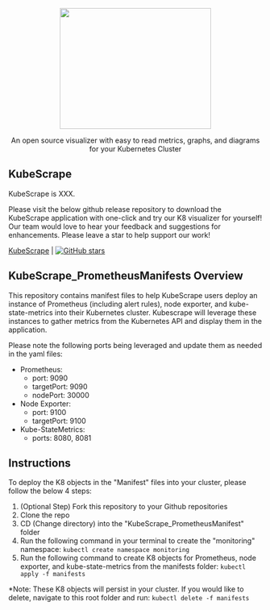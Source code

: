 <p align="center">
  <img src="https://i.imgur.com/763iZTq.jpg"  width="300" height="240">
</p>
<p align="center">An open source visualizer with easy to read metrics, graphs, and diagrams for your Kubernetes Cluster</p>

## KubeScrape
KubeScrape is XXX. <High level overview about the project.>

Please visit the below github release repository to download the KubeScrape application with one-click and try our K8 visualizer for yourself! Our team would love to hear your feedback and suggestions for enhancements. Please leave a star to help support our work!

[KubeScrape](https://github.com/oslabs-beta/KubeScrape) | [![GitHub stars](https://img.shields.io/github/stars/oslabs-beta/KubeScrape?style=social&label=Star&)](https://github.com/oslabs-beta/KubeScrape/)

## KubeScrape_PrometheusManifests Overview
This repository contains manifest files to help KubeScrape users deploy an instance of Prometheus (including alert rules), node exporter, and kube-state-metrics into their Kubernetes cluster. Kubescrape will leverage these instances to gather metrics from the Kubernetes API and display them in the application. 

Please note the following ports being leveraged and update them as needed in the yaml files: 
  - Prometheus:
    - port: 9090 
    - targetPort: 9090
    - nodePort: 30000
  - Node Exporter: 
    - port: 9100 
    - targetPort: 9100
  - Kube-StateMetrics: 
    - ports: 8080, 8081
  
## Instructions 
To deploy the K8 objects in the "Manifest" files into your cluster, please follow the below 4 steps: 

1. (Optional Step) Fork this repository to your Github repositories
2. Clone the repo 
3. CD (Change directory) into the "KubeScrape_PrometheusManifest" folder
4. Run the following command in your terminal to create the "monitoring" namespace:
  ```kubectl create namespace monitoring```
5. Run the following command to create K8 objects for Prometheus, node exporter, and kube-state-metrics from the manifests folder:
  ```kubectl apply -f manifests```
  
*Note: These K8 objects will persist in your cluster. If you would like to delete, navigate to this root folder and run: 
  ``kubectl delete -f manifests``
